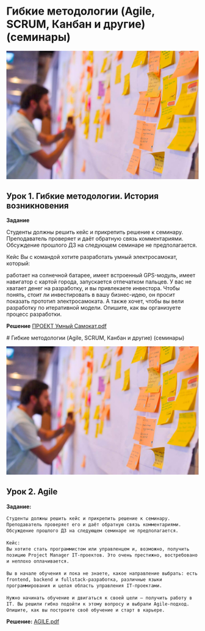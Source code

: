 ﻿# Гибкие методологии (Agile, SCRUM, Канбан и другие) (семинары)


![picture for FlexibleMethodologies](https://github.com/STGorbunovDA/FlexibleMethodologies/blob/main/Lesson_1/FlexibleMethodologies.png)

## Урок 1. Гибкие методологии. История возникновения

**Задание**

Студенты должны решить кейс и прикрепить решение к семинару. Преподаватель проверяет и даёт обратную связь комментариями. Обсуждение прошлого ДЗ на следующем семинаре не предполагается.

Кейс
Вы с командой хотите разработать умный электросамокат, который:

работает на солнечной батарее,
имеет встроенный GPS-модуль,
имеет навигатор с картой города,
запускается отпечатком пальцев.
У вас не хватает денег на разработку, и вы привлекаете инвестора. Чтобы понять, стоит ли инвестировать в вашу бизнес-идею, он просит показать прототип электросамоката. А также хочет, чтобы вы вели разработку по итеративной модели. Опишите, как вы организуете процесс разработки.


**Решение**
[ПРОЕКТ Умный Самокат.pdf](https://github.com/STGorbunovDA/FlexibleMethodologies/blob/main/Lesson_1/source/ПРОЕКТ%20Умный%20Самокат.pdf)

﻿# Гибкие методологии (Agile, SCRUM, Канбан и другие) (семинары)


![picture for FlexibleMethodologies](https://github.com/STGorbunovDA/FlexibleMethodologies/blob/main/Lesson_2/FlexibleMethodologies.png)

## Урок 2. Agile

**Задание:**
```
Студенты должны решить кейс и прикрепить решение к семинару. Преподаватель проверяет его и даёт обратную связь комментариями. Обсуждение прошлого ДЗ на следующем семинаре не предполагается.

Кейс:
Вы хотите стать программистом или управленцем и, возможно, получить позицию Project Manager IT-проектов. Это очень престижно, востребовано и неплохо оплачивается.

Вы в начале обучения и пока не знаете, какое направление выбрать: есть frontend, backend и fullstack-разработка, различные языки программирования и целая область управления IT-проектами.

Нужно начинать обучение и двигаться к своей цели — получить работу в IT. Вы решили гибко подойти к этому вопросу и выбрали Agile-подход. Опишите, как вы построите своё обучение и старт в карьере.
```



**Решение:**
[AGILE.pdf](https://github.com/STGorbunovDA/FlexibleMethodologies/blob/main/Lesson_2/source/AGILE.pdf)

